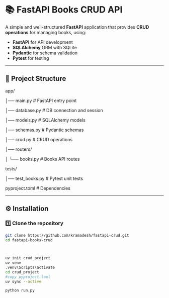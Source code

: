 
# 📚 FastAPI Books CRUD API

A simple and well-structured **FastAPI** application that provides **CRUD operations** for managing books, using:

- **FastAPI** for API development
- **SQLAlchemy** ORM with SQLite
- **Pydantic** for schema validation
- **Pytest** for testing

---

## 📂 Project Structure

app/

│── main.py # FastAPI entry point

│── database.py # DB connection and session

│── models.py # SQLAlchemy models

│── schemas.py # Pydantic schemas

│── crud.py # CRUD operations

│── routers/

│ └── books.py # Books API routes

tests/

│── test_books.py # Pytest unit tests

pyproject.toml # Dependencies


---

## ⚙️ Installation

### 1️⃣ Clone the repository
```bash
git clone https://github.com/kramadesh/fastapi-crud.git
cd fastapi-books-crud



uv init crud_project
uv venv
.venv\Scripts\activate
cd crud_project
#copy pyproject.toml
uv sync --active

python run.py
